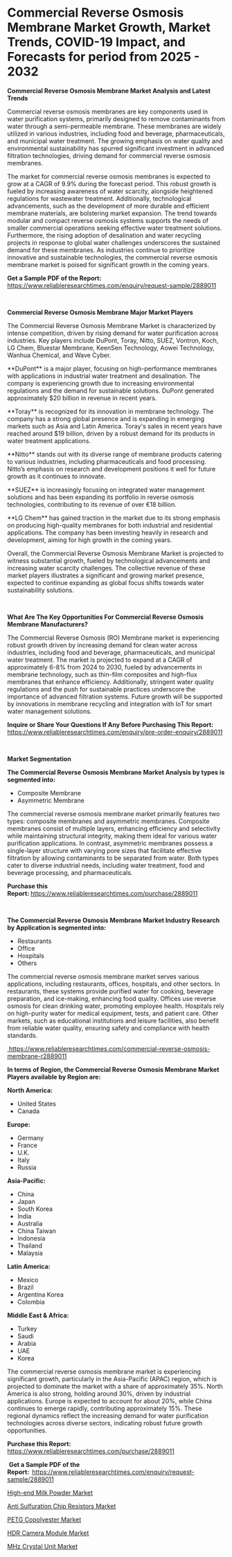<p><h1>Commercial Reverse Osmosis Membrane Market Growth, Market Trends, COVID-19 Impact, and Forecasts for period from 2025 - 2032</h1></p><p><strong>Commercial Reverse Osmosis Membrane Market Analysis and Latest Trends</strong></p>
<p><p>Commercial reverse osmosis membranes are key components used in water purification systems, primarily designed to remove contaminants from water through a semi-permeable membrane. These membranes are widely utilized in various industries, including food and beverage, pharmaceuticals, and municipal water treatment. The growing emphasis on water quality and environmental sustainability has spurred significant investment in advanced filtration technologies, driving demand for commercial reverse osmosis membranes.</p><p>The market for commercial reverse osmosis membranes is expected to grow at a CAGR of 9.9% during the forecast period. This robust growth is fueled by increasing awareness of water scarcity, alongside heightened regulations for wastewater treatment. Additionally, technological advancements, such as the development of more durable and efficient membrane materials, are bolstering market expansion. The trend towards modular and compact reverse osmosis systems supports the needs of smaller commercial operations seeking effective water treatment solutions. Furthermore, the rising adoption of desalination and water recycling projects in response to global water challenges underscores the sustained demand for these membranes. As industries continue to prioritize innovative and sustainable technologies, the commercial reverse osmosis membrane market is poised for significant growth in the coming years.</p></p>
<p><strong>Get a Sample PDF of the Report:&nbsp;</strong> <a href="https://www.reliableresearchtimes.com/enquiry/request-sample/2889011?utm_campaign=2263&utm_medium=2&utm_source=Github&utm_content=ia&utm_term=14032025&utm_id=commercial-reverse-osmosis-membrane">https://www.reliableresearchtimes.com/enquiry/request-sample/2889011</a></p>
<p>&nbsp;</p>
<p><strong>Commercial Reverse Osmosis Membrane Major Market Players</strong></p>
<p><p>The Commercial Reverse Osmosis Membrane Market is characterized by intense competition, driven by rising demand for water purification across industries. Key players include DuPont, Toray, Nitto, SUEZ, Vontron, Koch, LG Chem, Bluestar Membrane, KeenSen Technology, Aowei Technology, Wanhua Chemical, and Wave Cyber.</p><p>**DuPont** is a major player, focusing on high-performance membranes with applications in industrial water treatment and desalination. The company is experiencing growth due to increasing environmental regulations and the demand for sustainable solutions. DuPont generated approximately $20 billion in revenue in recent years.</p><p>**Toray** is recognized for its innovation in membrane technology. The company has a strong global presence and is expanding in emerging markets such as Asia and Latin America. Toray's sales in recent years have reached around $19 billion, driven by a robust demand for its products in water treatment applications.</p><p>**Nitto** stands out with its diverse range of membrane products catering to various industries, including pharmaceuticals and food processing. Nitto’s emphasis on research and development positions it well for future growth as it continues to innovate.</p><p>**SUEZ** is increasingly focusing on integrated water management solutions and has been expanding its portfolio in reverse osmosis technologies, contributing to its revenue of over €18 billion. </p><p>**LG Chem** has gained traction in the market due to its strong emphasis on producing high-quality membranes for both industrial and residential applications. The company has been investing heavily in research and development, aiming for high growth in the coming years.</p><p>Overall, the Commercial Reverse Osmosis Membrane Market is projected to witness substantial growth, fueled by technological advancements and increasing water scarcity challenges. The collective revenue of these market players illustrates a significant and growing market presence, expected to continue expanding as global focus shifts towards water sustainability solutions.</p></p>
<p>&nbsp;</p>
<p><strong>What Are The Key Opportunities For Commercial Reverse Osmosis Membrane Manufacturers?</strong></p>
<p><p>The Commercial Reverse Osmosis (RO) Membrane market is experiencing robust growth driven by increasing demand for clean water across industries, including food and beverage, pharmaceuticals, and municipal water treatment. The market is projected to expand at a CAGR of approximately 6-8% from 2024 to 2030, fueled by advancements in membrane technology, such as thin-film composites and high-flux membranes that enhance efficiency. Additionally, stringent water quality regulations and the push for sustainable practices underscore the importance of advanced filtration systems. Future growth will be supported by innovations in membrane recycling and integration with IoT for smart water management solutions.</p></p>
<p><strong>Inquire or Share Your Questions If Any Before Purchasing This Report:</strong> <a href="https://www.reliableresearchtimes.com/enquiry/pre-order-enquiry/2889011?utm_campaign=2263&utm_medium=2&utm_source=Github&utm_content=ia&utm_term=14032025&utm_id=commercial-reverse-osmosis-membrane">https://www.reliableresearchtimes.com/enquiry/pre-order-enquiry/2889011</a></p>
<p>&nbsp;</p>
<p><strong>Market Segmentation</strong></p>
<p><strong>The Commercial Reverse Osmosis Membrane Market Analysis by types is segmented into:</strong></p>
<p><ul><li>Composite Membrane</li><li>Asymmetric Membrane</li></ul></p>
<p><p>The commercial reverse osmosis membrane market primarily features two types: composite membranes and asymmetric membranes. Composite membranes consist of multiple layers, enhancing efficiency and selectivity while maintaining structural integrity, making them ideal for various water purification applications. In contrast, asymmetric membranes possess a single-layer structure with varying pore sizes that facilitate effective filtration by allowing contaminants to be separated from water. Both types cater to diverse industrial needs, including water treatment, food and beverage processing, and pharmaceuticals.</p></p>
<p><strong>Purchase this Report:&nbsp;</strong><a href="https://www.reliableresearchtimes.com/purchase/2889011?utm_campaign=2263&utm_medium=2&utm_source=Github&utm_content=ia&utm_term=14032025&utm_id=commercial-reverse-osmosis-membrane">https://www.reliableresearchtimes.com/purchase/2889011</a></p>
<p>&nbsp;</p>
<p><strong>The Commercial Reverse Osmosis Membrane Market Industry Research by Application is segmented into:</strong></p>
<p><ul><li>Restaurants</li><li>Office</li><li>Hospitals</li><li>Others</li></ul></p>
<p><p>The commercial reverse osmosis membrane market serves various applications, including restaurants, offices, hospitals, and other sectors. In restaurants, these systems provide purified water for cooking, beverage preparation, and ice-making, enhancing food quality. Offices use reverse osmosis for clean drinking water, promoting employee health. Hospitals rely on high-purity water for medical equipment, tests, and patient care. Other markets, such as educational institutions and leisure facilities, also benefit from reliable water quality, ensuring safety and compliance with health standards.</p></p>
<p><a href="https://www.reliableresearchtimes.com/commercial-reverse-osmosis-membrane-r2889011?utm_campaign=2263&utm_medium=2&utm_source=Github&utm_content=ia&utm_term=14032025&utm_id=commercial-reverse-osmosis-membrane">&nbsp;https://www.reliableresearchtimes.com/commercial-reverse-osmosis-membrane-r2889011</a></p>
<p><strong>In terms of Region, the Commercial Reverse Osmosis Membrane Market Players available by Region are:</strong></p>
<p>
    <p> <strong> North America: </strong>
        <ul>
            <li>United States</li>
            <li>Canada</li>
        </ul>
        </p> 
    <p> <strong> Europe: </strong>
        <ul>
            <li>Germany</li>
            <li>France</li>
            <li>U.K.</li>
            <li>Italy</li>
            <li>Russia</li>
        </ul>
        </p> 
    <p> <strong> Asia-Pacific: </strong>
        <ul>
            <li>China</li>
            <li>Japan</li>
            <li>South Korea</li>
            <li>India</li>
            <li>Australia</li>
            <li>China Taiwan</li>
            <li>Indonesia</li>
            <li>Thailand</li>
            <li>Malaysia</li>
        </ul>
        </p> 
    <p> <strong> Latin America: </strong>
        <ul>
            <li>Mexico</li>
            <li>Brazil</li>
            <li>Argentina Korea</li>
            <li>Colombia</li>
        </ul>
        </p> 
    <p> <strong> Middle East & Africa: </strong>
        <ul>
            <li>Turkey</li>
            <li>Saudi</li>
            <li>Arabia</li>
            <li>UAE</li>
            <li>Korea</li>
        </ul>
    </p>
    </p>
<p><p>The commercial reverse osmosis membrane market is experiencing significant growth, particularly in the Asia-Pacific (APAC) region, which is projected to dominate the market with a share of approximately 35%. North America is also strong, holding around 30%, driven by industrial applications. Europe is expected to account for about 20%, while China continues to emerge rapidly, contributing approximately 15%. These regional dynamics reflect the increasing demand for water purification technologies across diverse sectors, indicating robust future growth opportunities.</p></p>
<p><strong>Purchase this Report: </strong><a href="https://www.reliableresearchtimes.com/purchase/2889011?utm_campaign=2263&utm_medium=2&utm_source=Github&utm_content=ia&utm_term=14032025&utm_id=commercial-reverse-osmosis-membrane">https://www.reliableresearchtimes.com/purchase/2889011</a></p>
<p>&nbsp;<strong>Get a Sample PDF of the Report:&nbsp;&nbsp;</strong><a href="https://www.reliableresearchtimes.com/enquiry/request-sample/2889011?utm_campaign=2263&utm_medium=2&utm_source=Github&utm_content=ia&utm_term=14032025&utm_id=commercial-reverse-osmosis-membrane">https://www.reliableresearchtimes.com/enquiry/request-sample/2889011</a></p>
<p><strong></strong></p>
<p><p><a href="https://www.linkedin.com/pulse/in-depth-analysis-global-high-end-milk-powder-market-scope-its-zwa6e?utm_campaign=2263&utm_medium=2&utm_source=Github&utm_content=ia&utm_term=14032025&utm_id=commercial-reverse-osmosis-membrane">High-end Milk Powder Market</a></p><p><a href="https://www.linkedin.com/pulse/anti-sulfuration-chip-resistors-market-size-expected-grow-3vslc?utm_campaign=2263&utm_medium=2&utm_source=Github&utm_content=ia&utm_term=14032025&utm_id=commercial-reverse-osmosis-membrane">Anti Sulfuration Chip Resistors Market</a></p><p><a href="https://github.com/seherlouize/Market-Research-Report-List-1/blob/main/petg-copolyester-market.md?utm_campaign=2263&utm_medium=2&utm_source=Github&utm_content=ia&utm_term=14032025&utm_id=commercial-reverse-osmosis-membrane">PETG Copolyester Market</a></p><p><a href="https://github.com/delcirodda4f/Market-Research-Report-List-1/blob/main/hdr-camera-module-market.md?utm_campaign=2263&utm_medium=2&utm_source=Github&utm_content=ia&utm_term=14032025&utm_id=commercial-reverse-osmosis-membrane">HDR Camera Module Market</a></p><p><a href="https://www.linkedin.com/pulse/mhz-crystal-unit-market-size-forecast-analysis-10-cagr-from-ciurc?utm_campaign=2263&utm_medium=2&utm_source=Github&utm_content=ia&utm_term=14032025&utm_id=commercial-reverse-osmosis-membrane">MHz Crystal Unit Market</a></p></p>